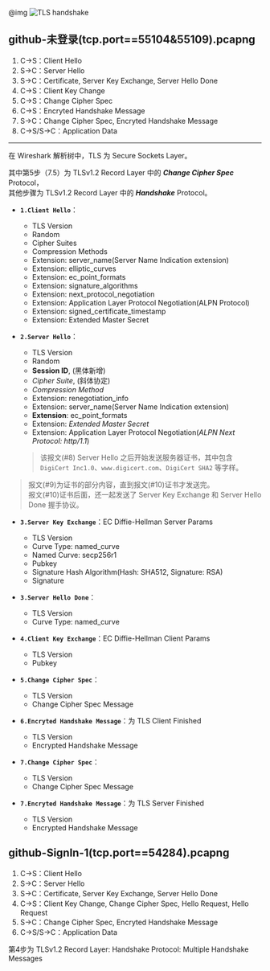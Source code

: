 
@img ![TLS handshake](http://image.beekka.com/blog/201402/bg2014020502.png)

## github-未登录(tcp.port==55104&55109).pcapng

1. C->S：Client Hello  
2. S->C：Server Hello  
3. S->C：Certificate, Server Key Exchange, Server Hello Done  
4. C->S：Client Key Change  
5. C->S：Change Cipher Spec  
6. C->S：Encryted Handshake Message  
7. S->C：Change Cipher Spec, Encryted Handshake Message  
8. C->S/S->C：Application Data  

---

在 Wireshark 解析树中，TLS 为 Secure Sockets Layer。

其中第5步（7.5）为 TLSv1.2 Record Layer 中的 ***Change Cipher Spec*** Protocol，  
其他步骤为 TLSv1.2 Record Layer 中的 ***Handshake*** Protocol。

- **`1.Client Hello`**：
	- TLS Version  
	- Random  
	- Cipher Suites  
	- Compression Methods  
	- Extension: server_name(Server Name Indication extension)  
	- Extension: elliptic_curves  
	- Extension: ec_point_formats  
	- Extension: signature_algorithms  
	- Extension: next_protocol_negotiation  
	- Extension: Application Layer Protocol Negotiation(ALPN Protocol)  
	- Extension: signed_certificate_timestamp  
	- Extension: Extended Master Secret  

- **`2.Server Hello`**：
	- TLS Version  
	- Random  
	- **Session ID**,  (黑体新增)  
	- *Cipher Suite*,  (斜体协定)  
	- *Compression Method*  
	- Extension: renegotiation_info  
	- Extension: server_name(Server Name Indication extension)  
	- **Extension**: ec_point_formats  
	- Extension: *Extended Master Secret*  
	- Extension: Application Layer Protocol Negotiation(*ALPN Next Protocol: http/1.1*)  

	> 该报文(#8) Server Hello 之后开始发送服务器证书，其中包含 `DigiCert Inc1.0`、`www.digicert.com`、`DigiCert SHA2` 等字样。  
> 报文(#9)为证书的部分内容，直到报文(#10)证书才发送完。  
> 报文(#10)证书后面，还一起发送了 Server Key Exchange 和 Server Hello Done 握手协议。  

- **`3.Server Key Exchange`**：EC Diffie-Hellman Server Params
	- TLS Version  
	- Curve Type: named_curve  
	- Named Curve: secp256r1  
	- Pubkey  
	- Signature Hash Algorithm(Hash: SHA512, Signature: RSA)  
	- Signature  

- **`3.Server Hello Done`**：
	- TLS Version  
	- Curve Type: named_curve  

- **`4.Client Key Exchange`**：EC Diffie-Hellman Client Params  
	- TLS Version  
	- Pubkey  

- **`5.Change Cipher Spec`**：  
	- TLS Version  
	- Change Cipher Spec Message  

- **`6.Encryted Handshake Message`**：为 TLS Client Finished  
	- TLS Version  
	- Encrypted Handshake Message  

- **`7.Change Cipher Spec`**：  
	- TLS Version  
	- Change Cipher Spec Message  

- **`7.Encryted Handshake Message`**：为 TLS Server Finished  
	- TLS Version  
	- Encrypted Handshake Message  

## github-SignIn-1(tcp.port==54284).pcapng

1. C->S：Client Hello  
2. S->C：Server Hello  
3. S->C：Certificate, Server Key Exchange, Server Hello Done  
4. C->S：Client Key Change, Change Cipher Spec, Hello Request, Hello Request  
5. S->C：Change Cipher Spec, Encryted Handshake Message  
6. C->S/S->C：Application Data  

第4步为 TLSv1.2 Record Layer: Handshake Protocol: Multiple Handshake Messages

